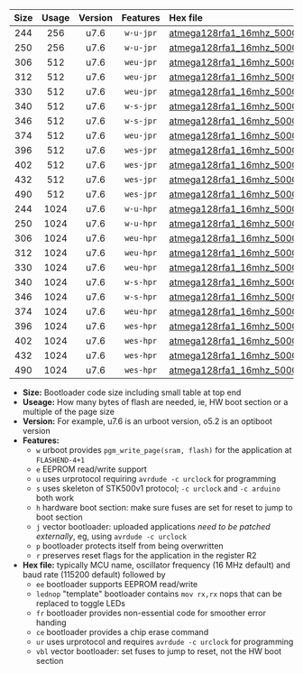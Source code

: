 |Size|Usage|Version|Features|Hex file|
|:-:|:-:|:-:|:-:|:--|
|244|256|u7.6|`w-u-jpr`|[atmega128rfa1_16mhz_500000bps_ur_vbl.hex](https://raw.githubusercontent.com/stefanrueger/urboot/main/atmega128rfa1_16mhz_500000bps_ur_vbl.hex)|
|250|256|u7.6|`w-u-jpr`|[atmega128rfa1_16mhz_500000bps_lednop_ur_vbl.hex](https://raw.githubusercontent.com/stefanrueger/urboot/main/atmega128rfa1_16mhz_500000bps_lednop_ur_vbl.hex)|
|306|512|u7.6|`weu-jpr`|[atmega128rfa1_16mhz_500000bps_ee_ur_vbl.hex](https://raw.githubusercontent.com/stefanrueger/urboot/main/atmega128rfa1_16mhz_500000bps_ee_ur_vbl.hex)|
|312|512|u7.6|`weu-jpr`|[atmega128rfa1_16mhz_500000bps_ee_lednop_ur_vbl.hex](https://raw.githubusercontent.com/stefanrueger/urboot/main/atmega128rfa1_16mhz_500000bps_ee_lednop_ur_vbl.hex)|
|330|512|u7.6|`weu-jpr`|[atmega128rfa1_16mhz_500000bps_ee_lednop_fr_ur_vbl.hex](https://raw.githubusercontent.com/stefanrueger/urboot/main/atmega128rfa1_16mhz_500000bps_ee_lednop_fr_ur_vbl.hex)|
|340|512|u7.6|`w-s-jpr`|[atmega128rfa1_16mhz_500000bps_vbl.hex](https://raw.githubusercontent.com/stefanrueger/urboot/main/atmega128rfa1_16mhz_500000bps_vbl.hex)|
|346|512|u7.6|`w-s-jpr`|[atmega128rfa1_16mhz_500000bps_lednop_vbl.hex](https://raw.githubusercontent.com/stefanrueger/urboot/main/atmega128rfa1_16mhz_500000bps_lednop_vbl.hex)|
|374|512|u7.6|`weu-jpr`|[atmega128rfa1_16mhz_500000bps_ee_lednop_fr_ce_ur_vbl.hex](https://raw.githubusercontent.com/stefanrueger/urboot/main/atmega128rfa1_16mhz_500000bps_ee_lednop_fr_ce_ur_vbl.hex)|
|396|512|u7.6|`wes-jpr`|[atmega128rfa1_16mhz_500000bps_ee_vbl.hex](https://raw.githubusercontent.com/stefanrueger/urboot/main/atmega128rfa1_16mhz_500000bps_ee_vbl.hex)|
|402|512|u7.6|`wes-jpr`|[atmega128rfa1_16mhz_500000bps_ee_lednop_vbl.hex](https://raw.githubusercontent.com/stefanrueger/urboot/main/atmega128rfa1_16mhz_500000bps_ee_lednop_vbl.hex)|
|432|512|u7.6|`wes-jpr`|[atmega128rfa1_16mhz_500000bps_ee_lednop_fr_vbl.hex](https://raw.githubusercontent.com/stefanrueger/urboot/main/atmega128rfa1_16mhz_500000bps_ee_lednop_fr_vbl.hex)|
|490|512|u7.6|`wes-jpr`|[atmega128rfa1_16mhz_500000bps_ee_lednop_fr_ce_vbl.hex](https://raw.githubusercontent.com/stefanrueger/urboot/main/atmega128rfa1_16mhz_500000bps_ee_lednop_fr_ce_vbl.hex)|
|244|1024|u7.6|`w-u-hpr`|[atmega128rfa1_16mhz_500000bps_ur.hex](https://raw.githubusercontent.com/stefanrueger/urboot/main/atmega128rfa1_16mhz_500000bps_ur.hex)|
|250|1024|u7.6|`w-u-hpr`|[atmega128rfa1_16mhz_500000bps_lednop_ur.hex](https://raw.githubusercontent.com/stefanrueger/urboot/main/atmega128rfa1_16mhz_500000bps_lednop_ur.hex)|
|306|1024|u7.6|`weu-hpr`|[atmega128rfa1_16mhz_500000bps_ee_ur.hex](https://raw.githubusercontent.com/stefanrueger/urboot/main/atmega128rfa1_16mhz_500000bps_ee_ur.hex)|
|312|1024|u7.6|`weu-hpr`|[atmega128rfa1_16mhz_500000bps_ee_lednop_ur.hex](https://raw.githubusercontent.com/stefanrueger/urboot/main/atmega128rfa1_16mhz_500000bps_ee_lednop_ur.hex)|
|330|1024|u7.6|`weu-hpr`|[atmega128rfa1_16mhz_500000bps_ee_lednop_fr_ur.hex](https://raw.githubusercontent.com/stefanrueger/urboot/main/atmega128rfa1_16mhz_500000bps_ee_lednop_fr_ur.hex)|
|340|1024|u7.6|`w-s-hpr`|[atmega128rfa1_16mhz_500000bps.hex](https://raw.githubusercontent.com/stefanrueger/urboot/main/atmega128rfa1_16mhz_500000bps.hex)|
|346|1024|u7.6|`w-s-hpr`|[atmega128rfa1_16mhz_500000bps_lednop.hex](https://raw.githubusercontent.com/stefanrueger/urboot/main/atmega128rfa1_16mhz_500000bps_lednop.hex)|
|374|1024|u7.6|`weu-hpr`|[atmega128rfa1_16mhz_500000bps_ee_lednop_fr_ce_ur.hex](https://raw.githubusercontent.com/stefanrueger/urboot/main/atmega128rfa1_16mhz_500000bps_ee_lednop_fr_ce_ur.hex)|
|396|1024|u7.6|`wes-hpr`|[atmega128rfa1_16mhz_500000bps_ee.hex](https://raw.githubusercontent.com/stefanrueger/urboot/main/atmega128rfa1_16mhz_500000bps_ee.hex)|
|402|1024|u7.6|`wes-hpr`|[atmega128rfa1_16mhz_500000bps_ee_lednop.hex](https://raw.githubusercontent.com/stefanrueger/urboot/main/atmega128rfa1_16mhz_500000bps_ee_lednop.hex)|
|432|1024|u7.6|`wes-hpr`|[atmega128rfa1_16mhz_500000bps_ee_lednop_fr.hex](https://raw.githubusercontent.com/stefanrueger/urboot/main/atmega128rfa1_16mhz_500000bps_ee_lednop_fr.hex)|
|490|1024|u7.6|`wes-hpr`|[atmega128rfa1_16mhz_500000bps_ee_lednop_fr_ce.hex](https://raw.githubusercontent.com/stefanrueger/urboot/main/atmega128rfa1_16mhz_500000bps_ee_lednop_fr_ce.hex)|

- **Size:** Bootloader code size including small table at top end
- **Useage:** How many bytes of flash are needed, ie, HW boot section or a multiple of the page size
- **Version:** For example, u7.6 is an urboot version, o5.2 is an optiboot version
- **Features:**
  + `w` urboot provides `pgm_write_page(sram, flash)` for the application at `FLASHEND-4+1`
  + `e` EEPROM read/write support
  + `u` uses urprotocol requiring `avrdude -c urclock` for programming
  + `s` uses skeleton of STK500v1 protocol; `-c urclock` and `-c arduino` both work
  + `h` hardware boot section: make sure fuses are set for reset to jump to boot section
  + `j` vector bootloader: uploaded applications *need to be patched externally*, eg, using `avrdude -c urclock`
  + `p` bootloader protects itself from being overwritten
  + `r` preserves reset flags for the application in the register R2
- **Hex file:** typically MCU name, oscillator frequency (16 MHz default) and baud rate (115200 default) followed by
  + `ee` bootloader supports EEPROM read/write
  + `lednop` "template" bootloader contains `mov rx,rx` nops that can be replaced to toggle LEDs
  + `fr` bootloader provides non-essential code for smoother error handing
  + `ce` bootloader provides a chip erase command
  + `ur` uses urprotocol and requires `avrdude -c urclock` for programming
  + `vbl` vector bootloader: set fuses to jump to reset, not the HW boot section
